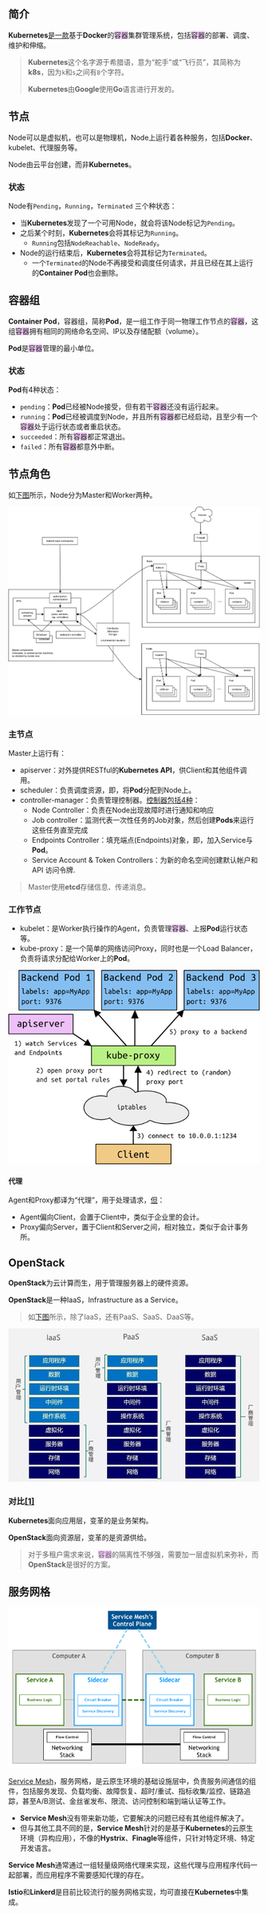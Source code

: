 ## 简介

**Kubernetes**[是一款](https://yeasy.gitbook.io/docker_practice/kubernetes)基于**Docker**的<span style=background:#f8d2ff>容器</span>集群管理系统，包括<span style=background:#f8d2ff>容器</span>的部署、调度、维护和伸缩。

> **Kubernetes**这个名字源于希腊语，意为“舵手”或“飞行员”，其简称为**k8s**，因为`k`和`s`之间有`8`个字符。
>
> **Kubernetes**由**Google**使用**Go**语言进行开发的。



## 节点

Node可以是虚拟机，也可以是物理机，Node上运行着各种服务，包括**Docker**、kubelet、代理服务等。

Node由云平台创建，而非**Kubernetes**。

### 状态

Node有`Pending`，`Running`，`Terminated` 三个种状态：

- 当**Kubernetes**发现了一个可用Node，就会将该Node标记为`Pending`。
- 之后某个时刻，**Kubernetes**会将其标记为`Running`。
  - `Running`包括`NodeReachable`、`NodeReady`。
- Node的运行结束后，**Kubernetes**会将其标记为`Terminated`。
  - 一个`Terminated`的Node不再接受和调度任何请求，并且已经在其上运行的**Container Pod**也会删除。



## 容器组

**Container Pod**，容器组，简称**Pod**，是一组工作于同一物理工作节点的<span style=background:#f8d2ff>容器</span>，这组<span style=background:#f8d2ff>容器</span>拥有相同的网络命名空间、IP以及存储配额（volume）。

**Pod**是<span style=background:#f8d2ff>容器</span>管理的最小单位。

### 状态

**Pod**有4种状态：

- `pending`：**Pod**已经被Node接受，但有若干<span style=background:#f8d2ff>容器</span>还没有运行起来。
- `running`：**Pod**已经被调度到Node，并且所有<span style=background:#f8d2ff>容器</span>都已经启动，且至少有一个<span style=background:#f8d2ff>容器</span>处于运行状态或者重启状态。
- `succeeded`：所有<span style=background:#f8d2ff>容器</span>都正常退出。
- `failed`：所有<span style=background:#f8d2ff>容器</span>都意外中断。



## 节点角色

如[下图](https://yeasy.gitbook.io/docker_practice/kubernetes/design)所示，Node分为Master和Worker两种。

![](../images/6/kubernetes-architecture.png)

### 主节点

Master上运行有：

- apiserver：对外提供RESTful的**Kubernetes API**，供Client和其他组件调用。
- scheduler：负责调度资源，即，将**Pod**分配到Node上。
- controller-manager：负责管理控制器。[控制器包括4种](https://kubernetes.io/zh/docs/concepts/overview/components/#kube-controller-manager)：
  - Node Controller：负责在Node出现故障时进行通知和响应
  - Job controller：监测代表一次性任务的Job对象，然后创建**Pods**来运行这些任务直至完成
  - Endpoints Controller：填充端点(Endpoints)对象，即，加入Service与**Pod**。
  - Service Account & Token Controllers：为新的命名空间创建默认帐户和 API 访问令牌.

> Master使用**etcd**存储信息、传递消息。

### 工作节点

- kubelet：是Worker执行操作的Agent，负责管理<span style=background:#f8d2ff>容器</span>、上报**Pod**运行状态等。
- kube-proxy：是一个简单的网络访问Proxy，同时也是一个Load Balancer，负责将请求分配给Worker上的**Pod**。

![](../images/6/kube-proxy.png)

#### 代理

Agent和Proxy都译为“代理”，用于处理请求，[但](https://blog.csdn.net/antony1776/article/details/107835249)：

- Agent偏向Client，会置于Client中，类似于企业里的会计。
- Proxy偏向Server，置于Client和Server之间，相对独立，类似于会计事务所。



## OpenStack

**OpenStack**为云计算而生，用于管理服务器上的硬件资源。

**OpenStack**是一种IaaS，Infrastructure as a Service。

> 如[下图](https://zhuanlan.zhihu.com/p/35598437)所示，除了IaaS，还有PaaS、SaaS、DaaS等。

![](../images/6/Iaas、PaaS、SaaS.jpg)

### 对比[[1]](https://www.zhihu.com/question/26895729/answer/298988959)

**Kubernetes**面向应用层，变革的是业务架构。

**OpenStack**面向资源层，变革的是资源供给。

> 对于多租户需求来说，<span style=background:#f8d2ff>容器</span>的隔离性不够强，需要加一层虚拟机来弥补，而**OpenStack**是很好的方案。



## 服务网格

![](../images/6/service-mesh.png)

[Service Mesh](https://jimmysong.io/istio-handbook/concepts/what-is-service-mesh.html)，服务网格，是云原生环境的基础设施层中，负责服务间通信的组件，包括服务发现、负载均衡、故障恢复、超时/重试、指标收集/监控、链路追踪，甚至A/B测试、金丝雀发布、限流、访问控制和端到端认证等工作。

- **Service Mesh**没有带来新功能，它要解决的问题已经有其他组件解决了。
- 但与其他工具不同的是，**Service Mesh**针对的是基于**Kubernetes**的云原生环境（异构应用），不像的**Hystrix**、**Finagle**等组件，只针对特定环境、特定开发语言。

**Service Mesh**通常通过一组轻量级网络代理来实现，这些代理与应用程序代码一起部署，而应用程序不需要感知代理的存在。

**Istio**和**Linkerd**是目前比较流行的服务网格实现，均可直接在**Kubernetes**中集成。

